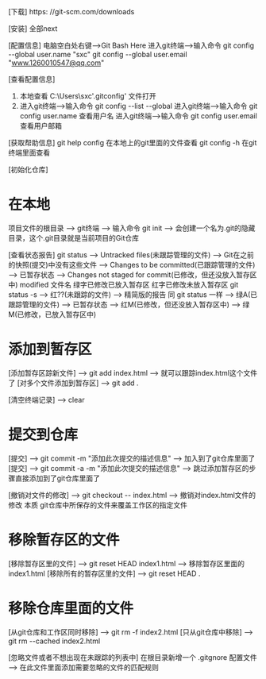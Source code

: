 [下载]  https: //git-scm.com/downloads

[安装]  全部next 

[配置信息]
电脑空白处右键-->Git Bash Here 进入git终端-->输入命令
git config --global user.name "sxc"
git config --global user.email "www.1260010547@qq.com"

[查看配置信息]
1. 本地查看   C:\Users\sxc\'.gitconfig' 文件打开
2. 进入git终端-->输入命令 git config --list --global
进入git终端-->输入命令 git config user.name  查看用户名
进入git终端-->输入命令 git config user.email 查看用户邮箱

[获取帮助信息]
git help config  在本地上的git里面的文件查看
git config -h   在git终端里面查看

[初始化仓库]
# 在本地
项目文件的根目录  -->  git终端  -->  输入命令 git init  --> 会创建一个名为.git的隐藏目录，这个.git目录就是当前项目的Git仓库

[查看状态报告]
git status  -->  Untracked files(未跟踪管理的文件)  --> Git在之前的快照(提交)中没有这些文件
            -->  Changes to be committed(已跟踪管理的文件)  -->  已暂存状态
            -->  Changes not staged for commit(已修改，但还没放入暂存区中)   modified 文件名 绿字已修改已放入暂存区   红字已修改未放入暂存区
git status -s  --> 红??(未跟踪的文件)     -->  精简版的报告 同 git status 一样
               --> 绿A(已跟踪管理的文件)  -->  已暂存状态
               --> 红M(已修改，但还没放入暂存区中)
               --> 绿M(已修改，已放入暂存区中)


# 添加到暂存区         
[添加暂存区踪新文件]  -->  git add index.html  -->  就可以跟踪index.html这个文件了
[对多个文件添加到暂存区]  -->  git add .

[清空终端记录]  -->  clear 

# 提交到仓库
[提交]  -->  git commit -m "添加此次提交的描述信息"  -->  加入到了git仓库里面了
[提交]  -->  git commit -a -m "添加此次提交的描述信息"  -->  跳过添加暂存区的步骤直接添加到了git仓库里面了

[撤销对文件的修改]  -->  git checkout -- index.html  -->  撤销对index.html文件的修改  本质 git仓库中所保存的文件来覆盖工作区的指定文件

# 移除暂存区的文件
[移除暂存区里的文件]  -->  git reset HEAD index1.html  -->  移除暂存区里面的index1.html
[移除所有的暂存区里的文件]  -->  git reset HEAD .

# 移除仓库里面的文件
[从git仓库和工作区同时移除]  -->  git rm -f index2.html
[只从git仓库中移除]  -->  git rm --cached index2.html

[忽略文件或者不想出现在未跟踪的列表中]
在根目录新增一个 .gitgnore 配置文件  -->  在此文件里面添加需要忽略的文件的匹配规则
